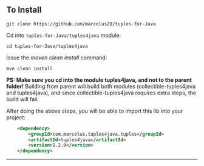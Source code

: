 ## To Install
```shell
git clone https://github.com/marcelus20/tuples-for-Java
```
Cd into ```tuples-for-Java/tuples4java``` module:
```shell
cd tuples-for-Java/tuples4java
```

Issue the *maven clean install* command:
```shell
mvn clean install
```
**PS: Make sure you cd into the module tuples4java, and not to the parent folder!**
Building from parent will build both modules (collectible-tuples4java and tuples4java), and since collectible-tuples4java
requires extra steps, the build will fail. 

After doing the above steps, you will be able to import this lib into your project:
```xml
    <dependency>
        <groupId>com.marcelus.tuples4java.tuples</groupId>
        <artifactId>tuples4java</artifactId>
        <version>1.2.0</version>
    </dependency>
```

---